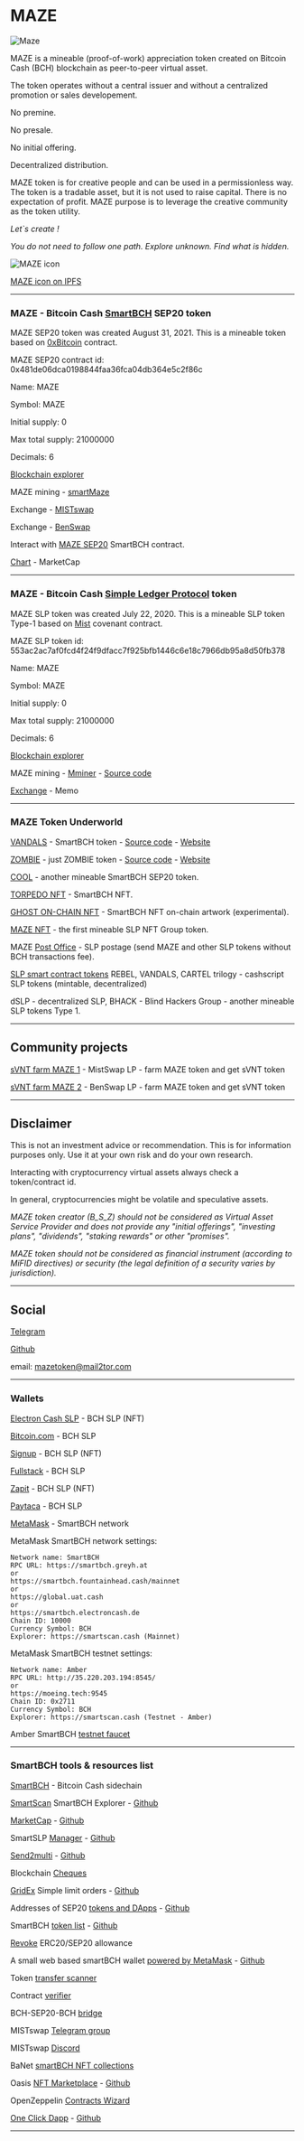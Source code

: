 # MAZE

![Maze](img/maze640.png)

MAZE is a mineable (proof-of-work) appreciation token created on Bitcoin Cash (BCH) blockchain as peer-to-peer virtual asset.

The token operates without a central issuer and without a centralized promotion or sales developement.

No premine.

No presale.

No initial offering.

Decentralized distribution.

MAZE token is for creative people and can be used in a permissionless way. The token is a tradable asset, but it is not used to raise capital. There is no expectation of profit. MAZE purpose is to leverage the creative community as the token utility.

_Let`s create !_

_You do not need to follow one path. Explore unknown. Find what is hidden._

![MAZE icon](img/maze200.png)

[MAZE icon on IPFS](https://gateway.pinata.cloud/ipfs/QmQtFFtwBfzNN5xjR4K7o8yiudK4FPhWMcsRM6pMg7WXFf)

----------------------------------------------------------------------------------------------

### MAZE - Bitcoin Cash [SmartBCH](https://smartbch.org/) SEP20 token

MAZE SEP20 token was created August 31, 2021. This is a mineable token based on [0xBitcoin](https://0xbitcoin.org/#/) contract.

MAZE SEP20 contract id: 0x481de06dca0198844faa36fca04db364e5c2f86c

Name: MAZE

Symbol: MAZE

Initial supply: 0

Max total supply: 21000000

Decimals: 6

[Blockchain explorer](https://www.smartscan.cash/address/0x481de06dca0198844faa36fca04db364e5c2f86c)

MAZE mining - [smartMaze](https://github.com/mazetoken/smartMaze)

Exchange - [MISTswap](https://mistswap.fi)

Exchange - [BenSwap](https://benswap.cash)

Interact with [MAZE SEP20](https://oneclickdapp.com/email-cosmos) SmartBCH contract.

[Chart](https://www.marketcap.cash/token/MAZE) - MarketCap

----------------------------------------------------------------------------------------------

### MAZE - Bitcoin Cash [Simple Ledger Protocol](https://simpleledger.cash/) token

MAZE SLP token was created July 22, 2020. This is a mineable SLP token Type-1 based on [Mist](https://github.com/mazetoken/mminer/blob/main/Mistcoin-archive/Mistcoin.md) covenant contract.

MAZE SLP token id: 553ac2ac7af0fcd4f24f9dfacc7f925bfb1446c6e18c7966db95a8d50fb378

Name: MAZE

Symbol: MAZE

Initial supply: 0

Max total supply: 21000000

Decimals: 6

[Blockchain explorer](https://simpleledger.info/token/bb553ac2ac7af0fcd4f24f9dfacc7f925bfb1446c6e18c7966db95a8d50fb378)

MAZE mining - [Mminer](https://mazetoken.github.io/mminer) - [Source code](https://github.com/mazetoken/mminer)

[Exchange](https://memo.cash/token/bb553ac2ac7af0fcd4f24f9dfacc7f925bfb1446c6e18c7966db95a8d50fb378?for-sale) - Memo

----------------------------------------------------------------------------------------------

### MAZE Token Underworld

[VANDALS](https://mazetoken.github.io/vandals) - SmartBCH token - [Source code](https://github.com/mazetoken/mazetoken.github.io/tree/master/vandals) - [Website](https://vandalstoken.onuniverse.com)

[ZOMBIE](https://mazetoken.github.io/zombie) - just ZOMBIE token - [Source code](https://github.com/mazetoken/mazetoken.github.io/tree/master/zombie) - [Website](https://zombies.onuniverse.com)

[COOL](https://github.com/mazetoken/cooltoken) - another mineable SmartBCH SEP20 token.

[TORPEDO NFT](https://mazetoken.github.io/torpedoNFT) - SmartBCH NFT.

[GHOST ON-CHAIN NFT](https://mazetoken.github.io/ghost) - SmartBCH NFT on-chain artwork (experimental).

[MAZE NFT](https://simpleledger.info/token/8678ad8c66cdcbdbb6e8f610fda055458b096c0f09a7fb6a18fe098343411f21) - the first mineable SLP NFT Group token.

MAZE [Post Office](https://mazepostage.herokuapp.com/) - SLP postage (send MAZE and other SLP tokens without BCH transactions fee).

[SLP smart contract tokens](https://github.com/mazetoken/SLP-smart-contract-tokens) REBEL, VANDALS, CARTEL trilogy - cashscript SLP tokens (mintable, decentralized)

dSLP - decentralized SLP, BHACK - Blind Hackers Group - another mineable SLP tokens Type 1.

----------------------------------------------------------------------------------------------

## Community projects

[sVNT farm MAZE 1](https://svntfarm.netlify.app/farms/xMAZE-BCH) - MistSwap LP - farm MAZE token and get sVNT token

[sVNT farm MAZE 2](https://svntfarm.netlify.app/farms/MAZE-BCH) - BenSwap LP - farm MAZE token and get sVNT token

----------------------------------------------------------------------------------------------

## Disclaimer

This is not an investment advice or recommendation. This is for information purposes only. Use it at your own risk and do your own research.

Interacting with cryptocurrency virtual assets always check a token/contract id.

In general, cryptocurrencies might be volatile and speculative assets.

_MAZE token creator (B_S_Z) should not be considered as Virtual Asset Service Provider and does not provide any "initial offerings", "investing plans", "dividends", "staking rewards" or other "promises"._

_MAZE token should not be considered as financial instrument (according to MiFID directives) or security (the legal definition of a security varies by jurisdiction)._

----------------------------------------------------------------------------------------------

## Social

[Telegram](https://t.me/mazetokens)

[Github](https://github.com/mazetoken)

email: mazetoken@mail2tor.com

----------------------------------------------------------------------------------------------

### Wallets

[Electron Cash SLP](https://github.com/simpleledger/Electron-Cash-SLP/releases/download/3.6.7-dev6/Electron-Cash-SLP-3.6.7-dev6-setup.exe) - BCH SLP (NFT)

[Bitcoin.com](https://wallet.bitcoin.com/) - BCH SLP

[Signup](https://wallet.signup.cash/) - BCH SLP (NFT)

[Fullstack](https://bchn-wallet.fullstack.cash/) - BCH SLP

[Zapit](https://zapit.io/) - BCH SLP (NFT)

[Paytaca](https://www.paytaca.com/) - BCH SLP

[MetaMask](https://metamask.io/) - SmartBCH network

MetaMask SmartBCH network settings:

```
Network name: SmartBCH
RPC URL: https://smartbch.greyh.at
or
https://smartbch.fountainhead.cash/mainnet
or
https://global.uat.cash
or
https://smartbch.electroncash.de
Chain ID: 10000
Currency Symbol: BCH
Explorer: https://smartscan.cash (Mainnet)

```

MetaMask SmartBCH testnet settings:

```
Network name: Amber
RPC URL: http://35.220.203.194:8545/
or
https://moeing.tech:9545
Chain ID: 0x2711
Currency Symbol: BCH
Explorer: https://smartscan.cash (Testnet - Amber)

```

Amber SmartBCH [testnet faucet](http://34.92.246.27:8080/faucet)

----------------------------------------------------------------------------------------------

### SmartBCH tools & resources list

[SmartBCH](https://smartbch.org) - Bitcoin Cash sidechain

[SmartScan](https://smartscan.cash) SmartBCH Explorer - [Github](https://github.com/jay-bch/smartbch-explorer)

[MarketCap](https://marketcap.cash) - [Github](https://github.com/MarketCap-Cash/SmartBCH-Token-List)

SmartSLP [Manager](https://smartbch.fountainhead.cash/smartslp/) - [Github](https://github.com/blockparty-sh/smartSLP-manager)

[Send2multi](https://send2multi.github.io/) - [Github](https://github.com/send2multi)

Blockchain [Cheques](https://www.checkbook.cash/)

[GridEx](https://www.gridex.cash/) Simple limit orders - [Github](https://github.com/limitorders/limitorders)

Addresses of SEP20 [tokens and DApps](https://sep20tokens.github.io) - [Github](https://github.com/sep20tokens/sep20tokens.github.io)

SmartBCH [token list](https://zh.thedev.id/sep20tokens) - [Github](https://github.com/zh/smartbch-token-list)

[Revoke](https://revoke.cash/) ERC20/SEP20 allowance

A small web based smartBCH wallet [powered by MetaMask](https://smartmask.cash) - [Github](https://github.com/zquestz/smartmask)

Token [transfer scanner](http://smartbch.tuxpaper.nu/TokenTransferScanner/)

Contract [verifier](https://www.contractverifier.com)

BCH-SEP20-BCH [bridge](https://hop.cash)

MISTswap [Telegram group](https://t.me/MistSwapOfficial)

MISTswap [Discord](https://discord.gg/mistswapdex)

BaNet [smartBCH NFT collections ](https://ba.net/amkt-smartbch/collections.html)

Oasis [NFT Marketplace](https://oasis.cash) - [Github](https://github.com/oasis-nft)

OpenZeppelin [Contracts Wizard](https://wizard.openzeppelin.com/)

[One Click Dapp](https://oneclickdapp.com/) - [Github](https://github.com/oneclickdapp/)

----------------------------------------------------------------------------------------------